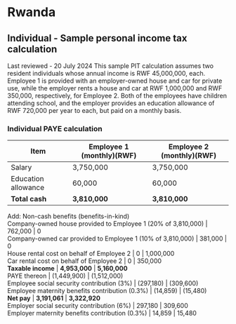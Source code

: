 # Rwanda
## Individual - Sample personal income tax calculation
Last reviewed - 20 July 2024
This sample PIT calculation assumes two resident individuals whose annual income is RWF 45,000,000, each. Employee 1 is provided with an employer-owned house and car for private use, while the employer rents a house and car at RWF 1,000,000 and RWF 350,000, respectively, for Employee 2. Both of the employees have children attending school, and the employer provides an education allowance of RWF 720,000 per year to each, but paid on a monthly basis.
### Individual PAYE calculation
Item | Employee 1 (monthly)(RWF) | Employee 2 (monthly)(RWF)  
---|---|---  
Salary | 3,750,000 | 3,750,000  
Education allowance | 60,000 | 60,000  
**Total cash** | **3,810,000** | **3,810,000**  
Add: Non-cash benefits (benefits-in-kind)  
Company-owned house provided to Employee 1 (20% of 3,810,000) | 762,000 | 0  
Company-owned car provided to Employee 1 (10% of 3,810,000) | 381,000 | 0  
House rental cost on behalf of Employee 2 | 0 | 1,000,000  
Car rental cost on behalf of Employee 2 | 0 | 350,000  
**Taxable income** | **4,953,000** | **5,160,000**  
PAYE thereon | (1,449,900) | (1,512,000)  
Employee social security contribution (3%) | (297,180) | (309,600)  
Employee maternity benefits contribution (0.3%) | (14,859) | (15,480)  
**Net pay** | **3,191,061** | **3,322,920**  
Employer social security contribution (6%) | 297,180 | 309,600  
Employer maternity benefits contribution (0.3%) | 14,859 | 15,480
